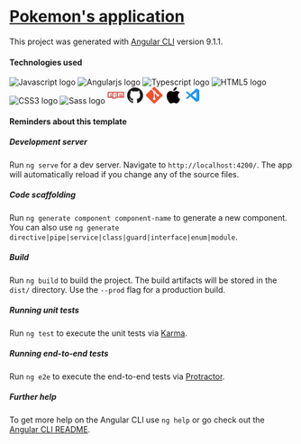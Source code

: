 <h1><a href="https://doligex-ng9-udemy-pokemon-app.firebaseapp.com/login">Pokemon's application</a></h1>

This project was generated with [Angular CLI](https://github.com/angular/angular-cli) version 9.1.1.


<h4> Technologies used</h4>
<p align="left">
<img src="https://devicons.github.io/devicon/devicon.git/icons/javascript/javascript-original.svg" title="Javascript" alt="Javascript logo" width="30" height="30"/> 
<img src="https://devicons.github.io/devicon/devicon.git/icons/angularjs/angularjs-original.svg" title="Angular" alt="Angularjs logo" width="30" height="30"/> 
<img src="https://devicons.github.io/devicon/devicon.git/icons/typescript/typescript-original.svg" title="Typescript" alt="Typescript logo" width="30" height="30"/>
<img src="https://devicons.github.io/devicon/devicon.git/icons/html5/html5-original-wordmark.svg" title="HTML5" alt="HTML5 logo" width="30" height="30"/> 
<img src="https://devicons.github.io/devicon/devicon.git/icons/css3/css3-original-wordmark.svg" title="CSS3" alt="CSS3 logo" width="30" height="30"/> 
<img src="https://devicons.github.io/devicon/devicon.git/icons/sass/sass-original.svg" title="Sass" alt="Sass logo" width="30" height="30"/>
<img src="https://raw.githubusercontent.com/devicons/devicon/0d6c64dbbf311879f7d563bfc3ccf559f9ed111c/icons/npm/npm-original-wordmark.svg" title="NPM" alt="npm logo" width="30" height="30"/> 
<img src="https://raw.githubusercontent.com/devicons/devicon/0d6c64dbbf311879f7d563bfc3ccf559f9ed111c/icons/github/github-original.svg" title="Github" alt="github logo" width="30" height="30"/> 
<img src="https://raw.githubusercontent.com/devicons/devicon/0d6c64dbbf311879f7d563bfc3ccf559f9ed111c/icons/git/git-original.svg" title="Git" alt="git logo" width="30" height="30"/> 
<img src="https://raw.githubusercontent.com/devicons/devicon/0d6c64dbbf311879f7d563bfc3ccf559f9ed111c/icons/apple/apple-original.svg" title="Mac" alt="Apple logo" width="30" height="30"/>
<img src="https://raw.githubusercontent.com/PKief/vscode-material-icon-theme/36c6d3ef63c06fe942b62da9303b559d8b4535b3/icons/vscode.svg" title="VSCode" alt="VSCode logo" width="30" height="30"/>
</p>

<h4> Reminders about this template </h4>

<h5>Development server</h5>

Run `ng serve` for a dev server. Navigate to `http://localhost:4200/`. The app will automatically reload if you change any of the source files.

<h5>Code scaffolding</h5>


Run `ng generate component component-name` to generate a new component. You can also use `ng generate directive|pipe|service|class|guard|interface|enum|module`.

<h5>Build</h5>

Run `ng build` to build the project. The build artifacts will be stored in the `dist/` directory. Use the `--prod` flag for a production build.

<h5>Running unit tests</h5>


Run `ng test` to execute the unit tests via [Karma](https://karma-runner.github.io).

<h5>Running end-to-end tests</h5>


Run `ng e2e` to execute the end-to-end tests via [Protractor](http://www.protractortest.org/).


<h5>Further help</h5>

To get more help on the Angular CLI use `ng help` or go check out the [Angular CLI README](https://github.com/angular/angular-cli/blob/master/README.md).
